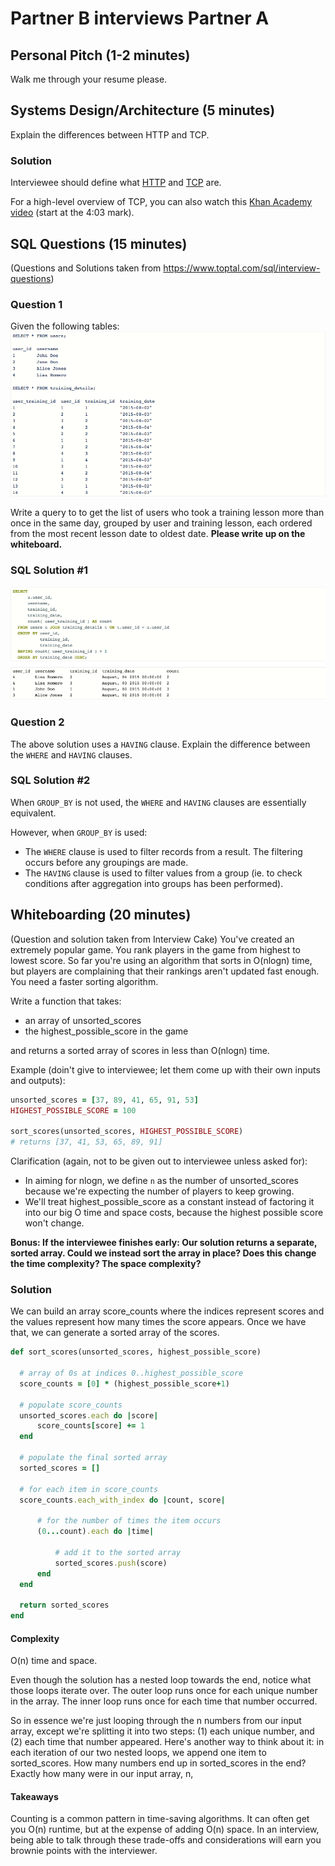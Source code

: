 # Partner B interviews Partner A

## Personal Pitch (1-2 minutes)
Walk me through your resume please.

## Systems Design/Architecture (5 minutes)
Explain the differences between HTTP and TCP.

### Solution
Interviewee should define what [HTTP][http] and [TCP][tcp] are.

For a high-level overview of TCP, you can also watch this [Khan Academy video][khan] (start at the 4:03 mark).

[http]: https://github.com/donnemartin/system-design-primer#hypertext-transfer-protocol-http
[tcp]: https://github.com/donnemartin/system-design-primer#transmission-control-protocol-tcp
[khan]: https://www.youtube.com/watch?v=aD_yi5VjF78

## SQL Questions (15 minutes)
(Questions and Solutions taken from https://www.toptal.com/sql/interview-questions)

### Question 1
Given the following tables:
![sql tables][sql-tables]

[sql-tables]: ./images/sql_tables.png

Write a query to to get the list of users who took a training lesson more than once in the same day, grouped by user and training lesson, each ordered from the most recent lesson date to oldest date. **Please write up on the whiteboard.**

### SQL Solution #1
![sql solution][sql-solution]

### Question 2
The above solution uses a `HAVING` clause. Explain the difference between the `WHERE` and `HAVING` clauses.

### SQL Solution #2
When `GROUP_BY` is not used, the `WHERE` and `HAVING` clauses are essentially equivalent.

However, when `GROUP_BY` is used:
* The `WHERE` clause is used to filter records from a result. The filtering occurs before any groupings are made.
* The `HAVING` clause is used to filter values from a group (ie. to check conditions after aggregation into groups has been performed).

[sql-solution]: ./images/sql_solution.png

## Whiteboarding (20 minutes)
(Question and solution taken from Interview Cake)
You've created an extremely popular game. You rank players in the game from highest to lowest score. So far you're using an algorithm that sorts in O(nlogn) time, but players are complaining that their rankings aren't updated fast enough. You need a faster sorting algorithm.

Write a function that takes:
* an array of unsorted_scores
* the highest_possible_score in the game

and returns a sorted array of scores in less than O(nlogn) time.

Example (doin't give to interviewee; let them come up with their own inputs and outputs):
```ruby
unsorted_scores = [37, 89, 41, 65, 91, 53]
HIGHEST_POSSIBLE_SCORE = 100

sort_scores(unsorted_scores, HIGHEST_POSSIBLE_SCORE)
# returns [37, 41, 53, 65, 89, 91]
```
Clarification (again, not to be given out to interviewee unless asked for):
* In aiming for nlogn, we define `n` as the number of unsorted_scores because we're expecting the number of players to keep growing.
* We'll treat highest_possible_score as a constant instead of factoring it into our big O time and space costs, because the highest possible score won't change.

**Bonus: If the interviewee finishes early: Our solution returns a separate, sorted array. Could we instead sort the array in place? Does this change the time complexity? The space complexity?**

### Solution
We can build an array score_counts where the indices represent scores and the values represent how many times the score appears. Once we have that, we can generate a sorted array of the scores.

```ruby
def sort_scores(unsorted_scores, highest_possible_score)

  # array of 0s at indices 0..highest_possible_score
  score_counts = [0] * (highest_possible_score+1)

  # populate score_counts
  unsorted_scores.each do |score|
      score_counts[score] += 1
  end

  # populate the final sorted array
  sorted_scores = []

  # for each item in score_counts
  score_counts.each_with_index do |count, score|

      # for the number of times the item occurs
      (0...count).each do |time|

          # add it to the sorted array
          sorted_scores.push(score)
      end
  end

  return sorted_scores
end
```

#### Complexity
O(n) time and space.

Even though the solution has a nested loop towards the end, notice what those loops iterate over. The outer loop runs once for each unique number in the array. The inner loop runs once for each time that number occurred.

So in essence we're just looping through the n numbers from our input array, except we're splitting it into two steps: (1) each unique number, and (2) each time that number appeared.
Here's another way to think about it: in each iteration of our two nested loops, we append one item to sorted_scores. How many numbers end up in sorted_scores in the end? Exactly how many were in our input array, n,

#### Takeaways
Counting is a common pattern in time-saving algorithms. It can often get you O(n) runtime, but at the expense of adding O(n) space. In an interview, being able to talk through these trade-offs and considerations will earn you brownie points with the interviewer.
